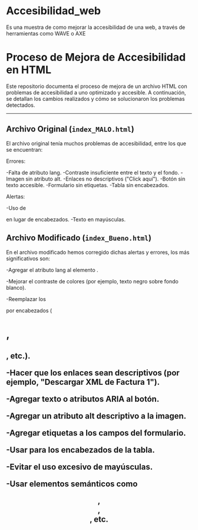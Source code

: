 # Accesibilidad_web
Es una muestra de como mejorar la accesibilidad de una web, a través de herramientas como WAVE o AXE

# Proceso de Mejora de Accesibilidad en HTML

Este repositorio documenta el proceso de mejora de un archivo HTML con problemas de accesibilidad a uno optimizado y accesible. A continuación, se detallan los cambios realizados y cómo se solucionaron los problemas detectados.

---

## Archivo Original (`index_MALO.html`)

El archivo original tenía muchos problemas de accesibilidad, entre los que se encuentran:

Errores:

-Falta de atributo lang.
-Contraste insuficiente entre el texto y el fondo.
-Imagen sin atributo alt.
-Enlaces no descriptivos ("Click aquí").
-Botón sin texto accesible.
-Formulario sin etiquetas.
-Tabla sin encabezados.

Alertas:

-Uso de <div> en lugar de encabezados.
-Texto en mayúsculas.

## Archivo Modificado (`index_Bueno.html`)

En el archivo modificado hemos corregido dichas alertas y errores, los más significativos son: 

-Agregar el atributo lang al elemento <html>.

-Mejorar el contraste de colores (por ejemplo, texto negro sobre fondo blanco).

-Reemplazar los <div> por encabezados (<h1>, <h2>, etc.).

-Hacer que los enlaces sean descriptivos (por ejemplo, "Descargar XML de Factura 1").

-Agregar texto o atributos ARIA al botón.

-Agregar un atributo alt descriptivo a la imagen.

-Agregar etiquetas <label> a los campos del formulario.

-Usar <th> para los encabezados de la tabla.

-Evitar el uso excesivo de mayúsculas.

-Usar elementos semánticos como <header>, <main>, <footer>, etc.
